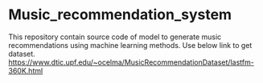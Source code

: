 # Music_recommendation_system
This repository contain source code of model to generate music recommendations using machine learning methods.
Use below link to get dataset.
https://www.dtic.upf.edu/~ocelma/MusicRecommendationDataset/lastfm-360K.html

